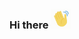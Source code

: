 ### Hi there <img src="https://raw.githubusercontent.com/vemarav/vemarav/main/tenor.gif" height="32px"/>
